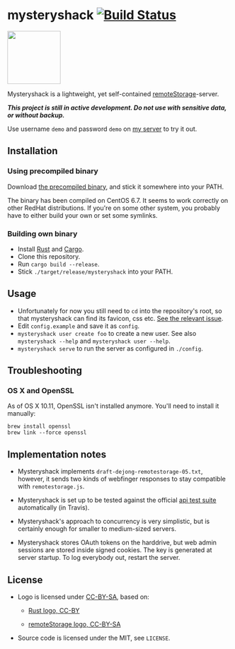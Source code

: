 # mysteryshack [![Build Status](https://travis-ci.org/untitaker/mysteryshack.svg?branch=master)](https://travis-ci.org/untitaker/mysteryshack)

<img src="https://shack.unterwaditzer.net/static/logo.svg" width=120 height=120 />

Mysteryshack is a lightweight, yet self-contained
[remoteStorage](http://remotestorage.io/)-server.

***This project is still in active development. Do not use with sensitive data, or without backup.***

Use username `demo` and password `demo` on [my
server](https://shack.unterwaditzer.net) to try it out.

## Installation

### Using precompiled binary

Download [the precompiled binary](https://unterwaditzer.net/bin/mysteryshack),
and stick it somewhere into your PATH.

The binary has been compiled on CentOS 6.7. It seems to work correctly on other
RedHat distributions. If you're on some other system, you probably have to
either build your own or set some symlinks.

### Building own binary

* Install [Rust](https://www.rust-lang.org/) and [Cargo](https://crates.io/install).
* Clone this repository.
* Run `cargo build --release`.
* Stick `./target/release/mysteryshack` into your PATH.

## Usage

* Unfortunately for now you still need to `cd` into the repository's root, so
  that mysteryshack can find its favicon, css etc. [See the relevant
  issue](https://github.com/untitaker/mysteryshack/issues/8).
* Edit `config.example` and save it as `config`.
* `mysteryshack user create foo` to create a new user. See also `mysteryshack
  --help` and `mysteryshack user --help`.
* `mysteryshack serve` to run the server as configured in `./config`.

## Troubleshooting

### OS X and OpenSSL

As of OS X 10.11, OpenSSL isn't installed anymore. You'll need to install it manually:

    brew install openssl
    brew link --force openssl

## Implementation notes

* Mysteryshack implements `draft-dejong-remotestorage-05.txt`, however, it
  sends two kinds of webfinger responses to stay compatible with
  `remotestorage.js`.

* Mysteryshack is set up to be tested against the official [api test
  suite](https://github.com/remotestorage/api-test-suite/) automatically (in
  Travis).

* Mysteryshack's approach to concurrency is very simplistic, but is certainly
  enough for smaller to medium-sized servers.

* Mysteryshack stores OAuth tokens on the harddrive, but web admin sessions are
  stored inside signed cookies. The key is generated at server startup. To log
  everybody out, restart the server.

## License

* Logo is licensed under
  [CC-BY-SA](https://creativecommons.org/licenses/by-sa/3.0/), based on:

  * [Rust logo, CC-BY](https://www.rust-lang.org/legal.html)

  * [remoteStorage logo, CC-BY-SA](https://github.com/remotestorage/design)

* Source code is licensed under the MIT, see `LICENSE`.
